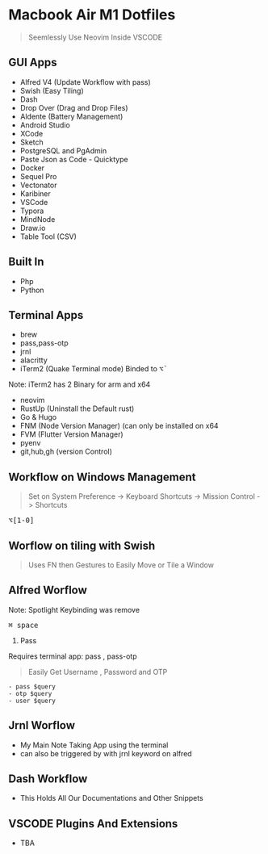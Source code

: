 # Macbook Air M1 Dotfiles

> Seemlessly Use Neovim Inside VSCODE

## GUI Apps
- Alfred V4 (Update Workflow with pass)
- Swish (Easy Tiling)
- Dash
- Drop Over (Drag and Drop Files)
- Aldente (Battery Management)
- Android Studio
- XCode
- Sketch
- PostgreSQL and PgAdmin
- Paste Json as Code - Quicktype
- Docker
- Sequel Pro
- Vectonator
- Karibiner
- VSCode
- Typora
- MindNode
- Draw.io
- Table Tool (CSV)

## Built In
- Php
- Python

## Terminal Apps
- brew
- pass,pass-otp
- jrnl
- alacritty
- iTerm2 (Quake Terminal mode) Binded to <kbd>⌥`</kbd>

Note: iTerm2 has 2 Binary for arm and x64

- neovim
- RustUp (Uninstall the Default rust)
- Go & Hugo
- FNM (Node Version Manager) (can only be installed on x64
- FVM (Flutter Version Manager)
- pyenv
- git,hub,gh (version Control)

## Workflow on Windows Management

> Set on System Preference -> Keyboard Shortcuts -> Mission Control -> Shortcuts

<kbd>⌥[1-0]</kbd>

## Worflow on tiling with Swish

> Uses FN then Gestures to Easily Move or Tile a Window


## Alfred Worflow

Note: Spotlight Keybinding was remove

<kbd>⌘ space</kbd>

1. Pass

Requires terminal app: pass , pass-otp

> Easily Get Username , Password and OTP

    - pass $query
    - otp $query
    - user $query

## Jrnl Worflow

- My Main Note Taking App using the terminal
- can also be triggered by with jrnl keyword on alfred

## Dash Workflow

- This Holds All Our Documentations and Other Snippets

## VSCODE Plugins And Extensions
- TBA
